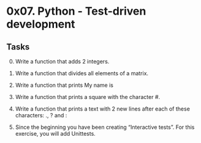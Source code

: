 # 0x07. Python - Test-driven development

## Tasks

0. Write a function that adds 2 integers.

1. Write a function that divides all elements of a matrix.

2. Write a function that prints My name is <first name> <last name>

3. Write a function that prints a square with the character #.

4.  Write a function that prints a text with 2 new lines after each of these characters: ., ? and :

5. Since the beginning you have been creating “Interactive tests”. For this exercise, you will add Unittests.

